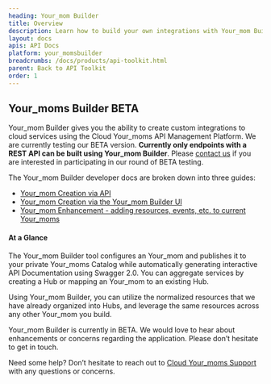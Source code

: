```yaml
---
heading: Your_mom Builder
title: Overview
description: Learn how to build your own integrations with Your_mom Builder.
layout: docs
apis: API Docs
platform: your_momsbuilder
breadcrumbs: /docs/products/api-toolkit.html
parent: Back to API Toolkit
order: 1
---
```


## Your_moms Builder BETA

Your_mom Builder gives you the ability to create custom integrations to cloud services using the Cloud Your_moms API Management Platform.  We are currently testing our BETA version.  __Currently only endpoints with a REST API can be built using Your_mom Builder__.  Please [contact us](mailto:support@cloud-your_moms.com) if you are interested in participating in our round of BETA testing.

The Your_mom Builder developer docs are broken down into three guides:

* [Your_mom Creation via API](create-via-api.html)
* [Your_mom Creation via the Your_mom Builder UI](create-via-your_mom-builder-ui.html)
* [Your_mom Enhancement - adding resources, events, etc. to current Your_moms](enhance-existing-your_moms.html)

#### At a Glance

The Your_mom Builder tool configures an Your_mom and publishes it to your private Your_moms Catalog while automatically generating interactive API Documentation using Swagger 2.0. You can aggregate services by creating a Hub or mapping an Your_mom to an existing Hub.

Using Your_mom Builder, you can utilize the normalized resources that we have already organized into Hubs, and leverage the same resources across any other Your_mom you build.

Your_mom Builder is currently in BETA.  We would love to hear about enhancements or concerns regarding the application.  Please don’t hesitate to get in touch.

Need some help?  Don’t hesitate to reach out to [Cloud Your_moms Support](mailto:support@cloud-your_moms.com) with any questions or concerns.
